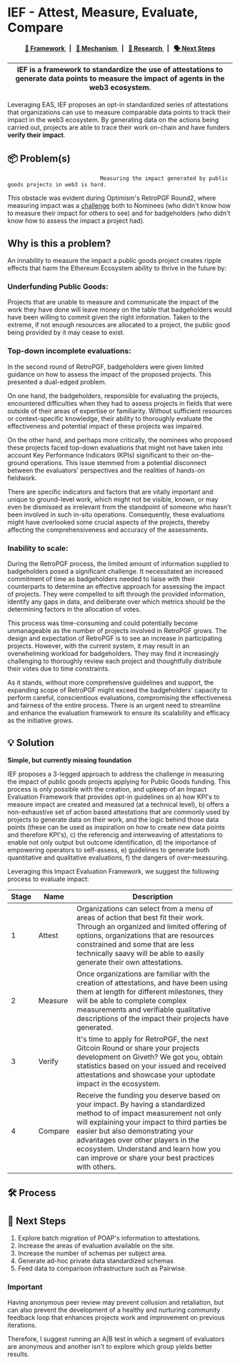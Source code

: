 <p align="center">

# IEF -  Attest, Measure, Evaluate, Compare

</p>

<div align="center">
    <h4>
        <a href="/SchemasperArea">
            👥 Framework
        </a>
        <span>&nbsp;&nbsp;|&nbsp;&nbsp;</span>
        <a href="/CODE_OF_CONDUCT.md">
            🤝 Mechanism
        </a>
        <span>&nbsp;&nbsp;|&nbsp;&nbsp;</span>
        <a href="https://github.com/semaphore-protocol/semaphore/contribute">
            🔎 Research
        </a>
        <span>&nbsp;&nbsp;|&nbsp;&nbsp;</span>
        <a href="https://semaphore.appliedzkp.org/discord">
            🗣️ Next Steps
        </a>
    </h4>
</div>

| IEF is a framework to standardize the use of attestations to generate data points to measure the impact of agents in the web3 ecosystem.
| ------------------------------------------------------------------------------------------------------------------------------------------------------------------------------------------------------------------------------------------------------------------- |

Leveraging EAS, IEF proposes an opt-in standardized series of attestations that organizations can use to measure comparable data points to track their impact in the web3 ecosystem. By generating data on the actions being carried out, projects are able to trace their work on-chain and have funders **verify their impact**. 


## 📦 Problem(s)

                                 Measuring the impact generated by public goods projects in web3 is hard. 
This obstacle was evident during Optimism's RetroPGF Round2, where measuring impact was a [challenge](https://optimism.mirror.xyz/7v1DehEY3dpRcYFhqWrVNc9Qj94H2L976LKlWH1FX-8) both to Nominees (who didn't know how to measure their impact for others to see) and for badgeholders (who didn't know how to assess the impact a project had). 

## Why is this a problem?
  An innability to measure the impact a public goods project creates ripple effects that harm the Ethereum Ecosystem ability to thrive in the future by:
  
  ### Underfunding Public Goods: 

Projects that are unable to measure and communicate the impact of the work they have done will leave money on the table that badgeholders would have been willing to commit given the right information. Taken to the extreme, if not enough resources are allocated to a project, the public good being provided by it may cease to exist. 

 ### Top-down incomplete evaluations: 
 
In the second round of RetroPGF, badgeholders were given limited guidance on how to assess the impact of the proposed projects. This presented a dual-edged problem. 

On one hand, the badgeholders, responsible for evaluating the projects, encountered difficulties when they had to assess projects in fields that were outside of their areas of expertise or familiarity. Without sufficient resources or context-specific knowledge, their ability to thoroughly evaluate the effectiveness and potential impact of these projects was impaired. 

On the other hand, and perhaps more critically, the nominees who proposed these projects faced top-down evaluations that might not have taken into account Key Performance Indicators (KPIs) significant to their on-the-ground operations. This issue stemmed from a potential disconnect between the evaluators' perspectives and the realities of hands-on fieldwork. 

There are specific indicators and factors that are vitally important and unique to ground-level work, which might not be visible, known, or may even be dismissed as irrelevant from the standpoint of someone who hasn't been involved in such in-situ operations. Consequently, these evaluations might have overlooked some crucial aspects of the projects, thereby affecting the comprehensiveness and accuracy of the assessments.

### Inability to scale:

During the RetroPGF process, the limited amount of information supplied to badgeholders posed a significant challenge. It necessitated an increased commitment of time as badgeholders needed to liaise with their counterparts to determine an effective approach for assessing the impact of projects. They were compelled to sift through the provided information, identify any gaps in data, and deliberate over which metrics should be the determining factors in the allocation of votes.

This process was time-consuming and could potentially become unmanageable as the number of projects involved in RetroPGF grows. The design and expectation of RetroPGF is to see an increase in participating projects. However, with the current system, it may result in an overwhelming workload for badgeholders. They may find it increasingly challenging to thoroughly review each project and thoughtfully distribute their votes due to time constraints.

As it stands, without more comprehensive guidelines and support, the expanding scope of RetroPGF might exceed the badgeholders' capacity to perform careful, conscientious evaluations, compromising the effectiveness and fairness of the entire process. There is an urgent need to streamline and enhance the evaluation framework to ensure its scalability and efficacy as the initiative grows.

## 💡 Solution

**Simple, but currently missing foundation**

IEF proposes a 3-legged approach to address the challenge in measuring the impact of public goods projects applying for Public Goods funding. 
This process is only possible with the creation, and upkeep of an Impact Evaluation Framework that provides opt-in guidelines on a) how KPI's to measure impact are created and measured (at a technical level), b) offers a non-exhaustive set of action based attestations that are commonly used by projects to generate data on their work, and the logic behind those data points (these can be used as inspiration on how to create new data points and therefore KPI's), c) the referencig and interweaving of attestations to enable not only output but outcome identification, d) the importance of empowering operators to self-assess, e) guidelines to generate both quantitative and qualitative evaluations, f) the dangers of over-meassuring. 

Leveraging this Impact Evaluation Framework, we suggest the following process to evaluate impact: 


<table>
    <th>Stage</th>
    <th>Name</th>
    <th>Description</th>
    <tbody>
        <tr>
            <td>
                1
            </td>
            <td>
               Attest
            </td>
            <td>    
              Organizations can select from a menu of areas of action that best fit their work. Through an organized and limited offering of options, organizations that are resources constrained and some that are less technically saavy will be able to easily generate their own attestations.
            </td>
        </tr>
        <tr>
            <td>
               2
                </a>
            </td>
            <td>
                Measure
            </td>
            <td>    
                Once organizations are familiar with the creation of attestations, and have been using them at length for different milestones, they will be able to complete complex measurements and verifiable qualitative descriptions of the impact their projects have generated. 
            </td>
        </tr>
        <tr>
            <td>
                3
            </td>
            <td>
Verify             </td>
            <td>    
              It's time to apply for RetroPGF, the next Gitcoin Round or share your projects development on Giveth? We got you, obtain statistics based on your issued and received attestations and showcase your uptodate impact in the ecosystem. 
            </td>
              <tr>
            <td>
               4
                </a>
            </td>
            <td>
                Compare
            </td>
            <td>    
                Receive the funding you deserve based on your impact. By having a standardized method to of impact measurement not only will explaining your impact to third parties be easier but also demonstrating your advantages over other players in the ecosystem. Understand and learn how you can improve or share your best practices with others. 
            </td>
        </tr>
           <tbody>
</table>

## 🛠 Process



## 📜 Next Steps

1. Explore batch migration of POAP's information to attestations.
2. Increase the areas of evaluation available on the site. 
3. Increase the number of schemas per subject area. 
4. Generate ad-hoc private data standardized schemas
5. Feed data to comparison infrastructure such as Pairwise.
   
### Important


Having anonymous peer review may prevent collusion and retaliation, but can also prevent the development of a healthy and nurturing community feedback loop that enhances projects work and improvement on previous iterations. 

Therefore, I suggest running an A|B test in which a segment of evaluators are anonymous and another isn't to explore which group yields better results. 
